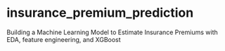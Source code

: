 # insurance_premium_prediction
Building a Machine Learning Model to Estimate Insurance Premiums with EDA, feature engineering, and XGBoost

